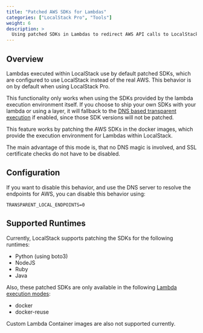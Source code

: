 ```yaml
---
title: "Patched AWS SDKs for Lambdas"
categories: ["LocalStack Pro", "Tools"]
weight: 6
description: >
  Using patched SDKs in Lambdas to redirect AWS API calls to LocalStack
---
```


## Overview
Lambdas executed within LocalStack use by default patched SDKs, which are configured to use LocalStack instead of the real AWS.
This behavior is on by default when using LocalStack Pro.

This functionality only works when using the SDKs provided by the lambda execution environment itself.
If you choose to ship your own SDKs with your lambda or using a layer, it will fallback to the [DNS based transparent execution](../dns-server) if enabled, since those SDK versions will not be patched.

This feature works by patching the AWS SDKs in the docker images, which provide the execution environment for Lambdas within LocalStack.

The main advantage of this mode is, that no DNS magic is involved, and SSL certificate checks do not have to be disabled.

## Configuration

If you want to disable this behavior, and use the DNS server to resolve the endpoints for AWS, you can disable this behavior using:

```
TRANSPARENT_LOCAL_ENDPOINTS=0 
```

## Supported Runtimes
Currently, LocalStack supports patching the SDKs for the following runtimes:

* Python (using boto3)
* NodeJS
* Ruby
* Java

Also, these patched SDKs are only available in the following [Lambda execution modes](../../../understanding-localstack/lambda-executors):

* docker
* docker-reuse

Custom Lambda Container images are also not supported currently.
